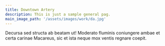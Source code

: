 ```yaml
---
title: Downtown Artery
description: This is just a sample general pag.
main_image_path: '/assets/images/work/da.jpg'
---
```


Decursa sed structa ab
beatam ut! Moderato fluminis coniungere ambae et certa carinae Macareus, sic et
ista neque mox ventis regnare coepit.
